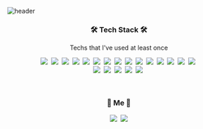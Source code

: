 ![header](https://capsule-render.vercel.app/api?type=soft&color=auto&height=150&section=header&text=SunyRyeolChae&fontSize=70&animation=twinkling)

<h3 align="center">🛠 Tech Stack 🛠</h3>

<p align="center"> Techs that I've used at least once </p>

<p align="center">
  <img src="https://img.shields.io/badge/C++-00599C?style=flat-square&logo=C%2B%2B&logoColor=white"/></a>&nbsp 
  <img src="https://img.shields.io/badge/C-A8B9CC?style=flat-square&logo=C&logoColor=white"/></a>&nbsp 
  <img src="https://img.shields.io/badge/Javascript-ffb13b?style=flat-square&logo=javascript&logoColor=white"/></a>&nbsp 
        <img src="https://img.shields.io/badge/Typescript-3178C6?style=flat-square&logo=javascript&logoColor=white"/></a>&nbsp 
          <img src="https://img.shields.io/badge/Go-11B48A?style=flat-square&logo=Go&logoColor=white"/></a>&nbsp 
          <img src="https://img.shields.io/badge/Html5-E34F26?style=flat-square&logo=html5&logoColor=white"/></a>&nbsp 
  <img src="https://img.shields.io/badge/Css3-1572B6?style=flat-square&logo=css3&logoColor=white"/></a>&nbsp 
    <img src="https://img.shields.io/badge/React-09D3AC?style=flat-square&logo=create-react-app&logoColor=white"/></a>&nbsp 
 <img src="https://img.shields.io/badge/Next-000000?style=flat-square&logo=next.js&logoColor=white"/></a>&nbsp 
 <img src="https://img.shields.io/badge/Redux-764ABC?style=flat-square&logo=redux&logoColor=white"/></a>&nbsp 
  <img src="https://img.shields.io/badge/ReduxSaga-999999?style=flat-square&logo=redux-saga&logoColor=white"/></a>&nbsp 
    <img src="https://img.shields.io/badge/Bootstrap-7952B3?style=flat-square&logo=bootstrap&logoColor=white"/></a>&nbsp 
        <img src="https://img.shields.io/badge/AntDesign-0170FE?style=flat-square&logo=antdesign&logoColor=white"/></a>&nbsp 
    <img src="https://img.shields.io/badge/StyledComponents-DB7093?style=flat-square&logo=styled-components&logoColor=white"/></a>&nbsp 
        <img src="https://img.shields.io/badge/Sass-CC6699?style=flat-square&logo=sass&logoColor=white"/></a>&nbsp
  <br>
  <img src="https://img.shields.io/badge/Mysql-E6B91E?style=flat-square&logo=MySql&logoColor=white"/></a>&nbsp 
    <img src="https://img.shields.io/badge/MongoDB-47A248?style=flat-square&logo=mongoDB&logoColor=white"/></a>&nbsp 
  <img src="https://img.shields.io/badge/aws-333664?style=flat-square&logo=amazon-aws&logoColor=white"/></a>&nbsp
  <img src="https://img.shields.io/badge/vim-019733?style=flat-square&logo=vim&logoColor=white"/></a>&nbsp
    <img src="https://img.shields.io/badge/vsCode-007ACC?style=flat-square&logo=visualstudiocode&logoColor=white"/></a>&nbsp
</p>

<br>


<h3 align="center"> 🧸 Me 🧸 </h3>
<p align="center">
  <a href="https://keravi.tistory.com/"><img src="https://img.shields.io/badge/Tech%20Blog-11B48A?style=flat-square&logo=Vimeo&logoColor=white&link=https://velog.io/@woo0_hooo"/></a>&nbsp
  <a href="https://cmkrosp@gmail.com"><img src="https://img.shields.io/badge/Gmail-d14836?style=flat-square&logo=Gmail&logoColor=white&link=cmkrosp@gmail.com"/></a>
</p>
<br>

